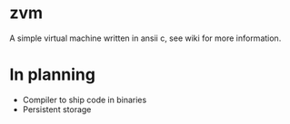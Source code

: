 # zvm
A simple virtual machine written in ansii c, see wiki for more information.

# In planning
 * Compiler to ship code in binaries
 * Persistent storage
